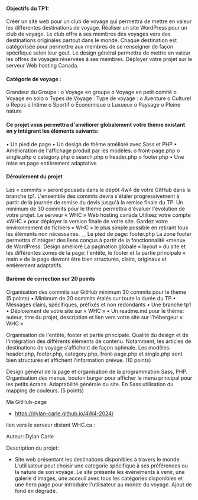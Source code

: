 #### Objectifs du TP1:
Créer un site web pour un club de voyage qui permettra de mettre en valeur les differentes destinations de voyage.
Réaliser un site WordPress pour un club de voyage. Le club offre à ses membres des voyages vers des destinations originales partout dans le monde.
Chaque destination est catégorisée pour permettre aux membres de se renseigner de façon spécifique selon leur gout.
Le design général permettra de mettre en valeur les offres de voyages réservées à ses membres.
Déployer votre projet sur le serveur Web hosting Canada.

#### Catégorie de voyage :
Grandeur du Groupe :
o    Voyage en groupe
o    Voyage en petit comité
o    Voyage en solo
o    Types de Voyage :
Type de voyage :
o    Aventure
o    Culturel
o    Repos
o    Intime
o    Sportif
o    Économique
o    Luxueux
o    Paysage
o    Pleine nature

#### Ce projet vous permettra d'améliorer globalement votre thème existant en y intégrant les éléments suivants: 
•    Un pied de page
•    Un design de thème amélioré avec Sass et PHP
•    Amélioration de l'affichage produit par les modèles:
o    front-page.php
o    single.php
o    category.php
o    search.php
o    header.php
o    footer.php
•    Une mise en page entièrement adaptative

#### Déroulement du projet
Les « commits » seront poussés dans le dépôt 4w4 de votre GitHub dans la branche tp1.
L'ensemble des commits devra s'étaler progressivement à partir de la journée de remise du devis jusqu'à la remise finale du TP.
Un minimum de 30 commits pour le thème permettra d'évaluer l'évolution de votre projet.
Le serveur « WHC » Web hosting canada
Utilisez votre compte «WHC » pour déployer la version finale de votre site.
Gardez votre environnement de fichiers « WHC » le plus simple possible en retirant tous les éléments non nécessaires.
__
Le pied de page: footer.php
La zone footer permettra d'intégrer des liens conçus à partir de la fonctionnalité «menu» de WordPress.
Design amélioré
La pagination globale « layout » du site et les différentes zones de la page: l'entête, le footer et la partie principale « main » de la page devront être bien structurés, clairs, originaux et entièrement adaptatifs.

#### Barème de correction sur 20 points
Organisation des commits sur GitHub minimum 30 commits pour le thème (5 points)
•    Minimum de 20 commits étalés sur toute la durée du TP
•    Messages clairs, spécifiques, préfixés et non redondants
•    Une branche tp1
•    Déploiement de votre site sur « WHC »
•    Un readme.md pour le thème: auteur, titre du projet, description et lien vers votre site sur l’hébergeur « WHC »

Organisation de l'entête, footer et partie principale. Qualité du design et de l'intégration des différents éléments de contenu. Notamment, les articles de destinations de voyage s'affichent de façon optimale. Les modèles: header.php, footer.php, category.php, front-page.php et single.php sont bien structurés et affichent l'information prévue. (10 points)

Design général de la page et organisation de la programmation Sass, PHP. Organisation des menus, bouton burger pour afficher le menu principal pour les petits écrans. Adaptabilité générale du site. En Sass utilisation du mapping de couleurs. (5 points)

Ma GitHub-page 
 - https://dylan-carle.github.io/4W4-2024/

lien vers le serveur distant WHC.ca :

Auteur: Dylan Carle

Description du projet:
- Site web présentant les destinations disponibles à travers le monde. L'utilisateur peut choisir une 
categorie spécifique à ses préférences ou la nature de son voyage. Le site présente les événements à
venir, une galerie d'images, une acceuil avec tous les catégories disponibles et une hero page 
pour introduire l'utilisateur au monde du voyage. Ajout de fond en dégradé.